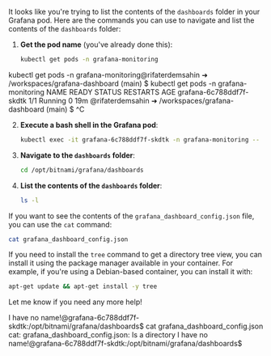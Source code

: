 It looks like you're trying to list the contents of the `dashboards` folder in your Grafana pod. Here are the commands you can use to navigate and list the contents of the `dashboards` folder:

1. **Get the pod name** (you've already done this):
    ```sh
    kubectl get pods -n grafana-monitoring
    ```

  kubectl get pods -n grafana-monitoring@rifaterdemsahin ➜ /workspaces/grafana-dashboard (main) $ kubectl get pods -n grafana-monitoring
NAME                       READY   STATUS    RESTARTS   AGE
grafana-6c788ddf7f-skdtk   1/1     Running   0          19m
@rifaterdemsahin ➜ /workspaces/grafana-dashboard (main) $ ^C

2. **Execute a bash shell in the Grafana pod**:
    ```sh
    kubectl exec -it grafana-6c788ddf7f-skdtk -n grafana-monitoring -- /bin/bash
    ```

3. **Navigate to the `dashboards` folder**:
    ```sh
    cd /opt/bitnami/grafana/dashboards
    ```

4. **List the contents of the `dashboards` folder**:
    ```sh
    ls -l
    ```

If you want to see the contents of the `grafana_dashboard_config.json` file, you can use the `cat` command:

```sh
cat grafana_dashboard_config.json
```

If you need to install the `tree` command to get a directory tree view, you can install it using the package manager available in your container. For example, if you're using a Debian-based container, you can install it with:

```sh
apt-get update && apt-get install -y tree
```

Let me know if you need any more help!

I have no name!@grafana-6c788ddf7f-skdtk:/opt/bitnami/grafana/dashboards$ cat grafana_dashboard_config.json
cat: grafana_dashboard_config.json: Is a directory
I have no name!@grafana-6c788ddf7f-skdtk:/opt/bitnami/grafana/dashboards$ 